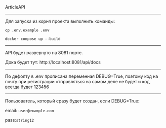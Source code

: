 ArticleAPI
___
Для запуска из корня проекта выполнить команды:

`cp .env.example .env`

`docker compose up --build` 
___
API будет развернуто на 8081 порте.

Дока будет тут: http://localhost:8081/api/docs
___
По дефолту в .env прописана переменная DEBUG=True, 
поэтому код на почту при регистрации отправляться 
на самом деле не будет и код всегда будет 123456
____
Пользователь, который сразу будет создан, если DEBUG=True:

email: `user@example.com`

pass:`string12`